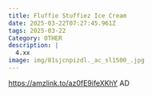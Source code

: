 ```yaml
---
title: Fluffie Stuffiez Ice Cream
date: 2025-03-22T07:27:45.961Z
tags: 2025-03-22
Category: OTHER
description: |
  4.xx
image: img/81sjcnpizdl._ac_sl1500_.jpg
---
```

https://amzlink.to/az0fE9ifeXKhY
AD